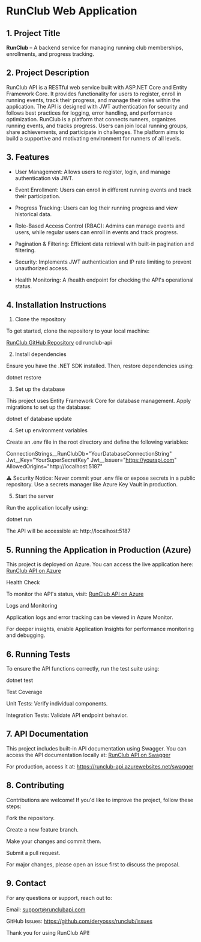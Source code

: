 # RunClub Web Application

## 1. Project Title

**RunClub** –  A backend service for managing running club memberships, enrollments, and progress tracking.

## 2. Project Description

RunClub API is a RESTful web service built with ASP.NET Core and Entity Framework Core. It provides functionality for users to register, enroll in running events, track their progress, and manage their roles within the application. The API is designed with JWT authentication for security and follows best practices for logging, error handling, and performance optimization. RunClub is a platform that connects runners, organizes running events, and tracks progress. Users can join local running groups, share achievements, and participate in challenges. The platform aims to build a supportive and motivating environment for runners of all levels.

## 3. Features

- User Management: Allows users to register, login, and manage authentication via JWT.

- Event Enrollment: Users can enroll in different running events and track their participation.

- Progress Tracking: Users can log their running progress and view historical data.

- Role-Based Access Control (RBAC): Admins can manage events and users, while regular users can enroll in events and track progress.

- Pagination & Filtering: Efficient data retrieval with built-in pagination and filtering.

- Security: Implements JWT authentication and IP rate limiting to prevent unauthorized access.

- Health Monitoring: A /health endpoint for checking the API's operational status.

##  4. Installation Instructions

1. Clone the repository

To get started, clone the repository to your local machine:

[RunClub GitHub Repository](https://github.com/deryosssss/RunClub.git)
cd runclub-api

2. Install dependencies

Ensure you have the .NET SDK installed. Then, restore dependencies using:

dotnet restore

3. Set up the database

This project uses Entity Framework Core for database management. Apply migrations to set up the database:

dotnet ef database update

4. Set up environment variables

Create an .env file in the root directory and define the following variables:

ConnectionStrings__RunClubDb="YourDatabaseConnectionString"
Jwt__Key="YourSuperSecretKey"
Jwt__Issuer="https://yourapi.com"
AllowedOrigins="http://localhost:5187"

⚠️ Security Notice: Never commit your .env file or expose secrets in a public repository. Use a secrets manager like Azure Key Vault in production.

5. Start the server

Run the application locally using:

dotnet run

The API will be accessible at:
http://localhost:5187

## 5. Running the Application in Production (Azure)

This project is deployed on Azure. You can access the live application here:
[RunClub API on Azure](https://myrunclub.azurewebsites.net)

Health Check

To monitor the API's status, visit:
[RunClub API on Azure](https://myrunclub.azurewebsites.net/health)

Logs and Monitoring

Application logs and error tracking can be viewed in Azure Monitor.

For deeper insights, enable Application Insights for performance monitoring and debugging.

## 6. Running Tests

To ensure the API functions correctly, run the test suite using:

dotnet test

Test Coverage

Unit Tests: Verify individual components.

Integration Tests: Validate API endpoint behavior.

## 7. API Documentation

This project includes built-in API documentation using Swagger. You can access the API documentation locally at:
[RunClub API on Swagger](http://localhost:5187/swagger)

For production, access it at:
https://runclub-api.azurewebsites.net/swagger


## 8. Contributing

Contributions are welcome! If you'd like to improve the project, follow these steps:

Fork the repository.

Create a new feature branch.

Make your changes and commit them.

Submit a pull request.

For major changes, please open an issue first to discuss the proposal.

## 9. Contact

For any questions or support, reach out to:

Email: support@runclubapi.com

GitHub Issues: https://github.com/deryosss/runclub/issues

Thank you for using RunClub API! 